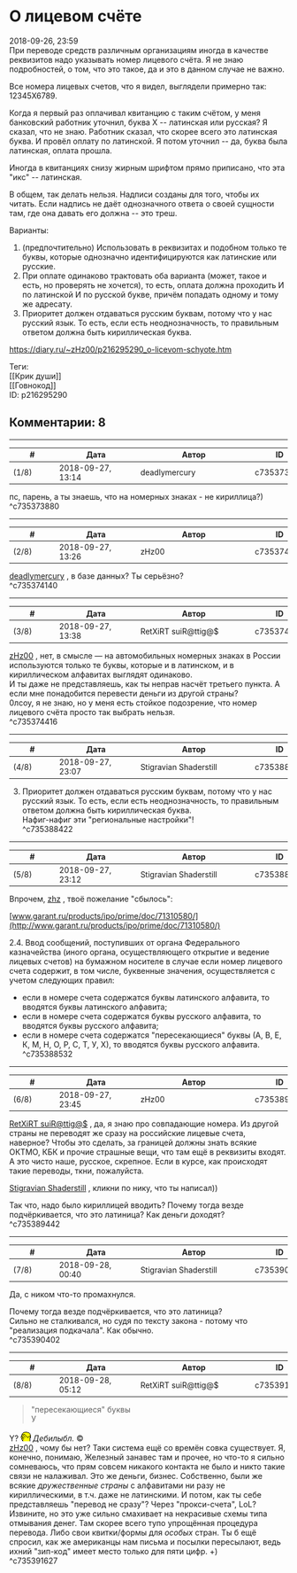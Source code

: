 О лицевом счёте
===============

  
2018-09-26, 23:59  
 При переводе средств различным организациям иногда в качестве реквизитов надо указывать номер лицевого счёта. Я не знаю подробностей, о том, что это такое, да и это в данном случае не важно.   
   
 Все номера лицевых счетов, что я видел, выглядели примерно так: 12345X6789.   
   
 Когда я первый раз оплачивал квитанцию с таким счётом, у меня банковский работник уточнил, буква Х -- латинская или русская? Я сказал, что не знаю. Работник сказал, что скорее всего это латинская буква. И провёл оплату по латинской. Я потом уточнил -- да, буква была латинская, оплата прошла.   
   
 Иногда в квитанциях снизу жирным шрифтом прямо приписано, что эта "икс" -- латинская.   
   
 В общем, так делать нельзя. Надписи созданы для того, чтобы их читать. Если надпись не даёт однозначного ответа о своей сущности там, где она давать его должна -- это треш.   
   
 Варианты:   
 1. (предпочтительно) Использовать в реквизитах и подобном только те буквы, которые однозначно идентифицируются как латинские или русские.   
 2. При оплате одинаково трактовать оба варианта (может, такое и есть, но проверять не хочется), то есть, оплата должна проходить И по латинской И по русской букве, причём попадать одному и тому же адресату.   
 3. Приоритет должен отдаваться русским буквам, потому что у нас русский язык. То есть, если есть неоднозначность, то правильным ответом должна быть кириллическая буква.   
  
<https://diary.ru/~zHz00/p216295290_o-licevom-schyote.htm>  
  
Теги:  
[[Крик души]]  
[[Говнокод]]  
ID: p216295290  


Комментарии: 8
--------------

  


---



|         #         |              Дата              |                     Автор                     |           ID           |
| --- | --- | --- | --- |
| (1/8) | 2018-09-27, 13:14 | deadlymercury | c735373880 |

  
 пс, парень, а ты знаешь, что на номерных знаках - не кириллица?)   
 ^c735373880

---



|         #         |              Дата              |                     Автор                     |           ID           |
| --- | --- | --- | --- |
| (2/8) | 2018-09-27, 13:26 | zHz00 | c735374140 |

  
  [deadlymercury](http://crazysupp.diary.ru "Записки безумного саппорта")  , в базе данных? Ты серьёзно?   
 ^c735374140

---



|         #         |              Дата              |                     Автор                     |           ID           |
| --- | --- | --- | --- |
| (3/8) | 2018-09-27, 13:38 | RetXiRT suiR@ttig@$ | c735374416 |

  
   [zHz00](https://zHz00.diary.ru "Untitled")  , нет, в смысле — на автомобильных номерных знаках в России используются только те буквы, которые и в латинском, и в кириллическом алфавитах выглядят одинаково.   
 И ты даже не представляешь, как ты неправ насчёт третьего пункта. А если мне понадобится перевести деньги из другой страны?   
 0лсоу, я не знаю, но у меня есть стойкое подозрение, что номер лицевого счёта просто так выбрать нельзя.    
 ^c735374416

---



|         #         |              Дата              |                     Автор                     |           ID           |
| --- | --- | --- | --- |
| (4/8) | 2018-09-27, 23:07 | Stigravian Shaderstill | c735388422 |

  
  3. Приоритет должен отдаваться русским буквам, потому что у нас русский язык. То есть, если есть неоднозначность, то правильным ответом должна быть кириллическая буква.    
 Нафиг-нафиг эти "региональные настройки"!   
 ^c735388422

---



|         #         |              Дата              |                     Автор                     |           ID           |
| --- | --- | --- | --- |
| (5/8) | 2018-09-27, 23:12 | Stigravian Shaderstill | c735388532 |

  
 Впрочем,   [zhz](http://zhekusya.diary.ru "дневник: ")  , твоё пожелание "сбылось":   
   
  [www.garant.ru/products/ipo/prime/doc/71310580/](http://www.garant.ru/products/ipo/prime/doc/71310580/)    
   
 2.4. Ввод сообщений, поступивших от органа Федерального казначейства (иного органа, осуществляющего открытие и ведение лицевых счетов) на бумажном носителе в случае если номер лицевого счета содержит, в том числе, буквенные значения, осуществляется с учетом следующих правил:   
 - если в номере счета содержатся буквы латинского алфавита, то вводятся буквы латинского алфавита;   
 - если в номере счета содержатся буквы русского алфавита, то вводятся буквы русского алфавита;   
 - если в номере счета содержатся "пересекающиеся" буквы (А, В, Е, К, М, Н, О, Р, С, Т, У, Х), то вводятся буквы русского алфавита.   
 ^c735388532

---



|         #         |              Дата              |                     Автор                     |           ID           |
| --- | --- | --- | --- |
| (6/8) | 2018-09-27, 23:45 | zHz00 | c735389442 |

  
  [RetXiRT suiR@ttig@$](http://Hellspawn.diary.ru "Горчичник")  , да, я знаю про совпадающие номера. Из другой страны не переводят же сразу на российские лицевые счета, наверное? Чтобы это сделать, за границей должны знать всякие ОКТМО, КБК и прочие страшные вещи, что там ещё в реквизиты входят. А это чисто наше, русское, скрепное. Если в курсе, как происходят такие переводы, ткни, пожалуйста.   
   
  [Stigravian Shaderstill](http://stigravian.diary.ru "Science, Death, Rock-n-Roll")  , кликни по нику, что ты написал))   
   
 Так что, надо было кириллицей вводить? Почему тогда везде подчёркивается, что это латиница? Как деньги доходят?   
 ^c735389442

---



|         #         |              Дата              |                     Автор                     |           ID           |
| --- | --- | --- | --- |
| (7/8) | 2018-09-28, 00:40 | Stigravian Shaderstill | c735390402 |

  
  Да, с ником что-то промахнулся.    
   
  Почему тогда везде подчёркивается, что это латиница?    
 Сильно не сталкивался, но судя по тексту закона - потому что "реализация подкачала". Как обычно.   
 ^c735390402

---



|         #         |              Дата              |                     Автор                     |           ID           |
| --- | --- | --- | --- |
| (8/8) | 2018-09-28, 05:12 | RetXiRT suiR@ttig@$ | c735391627 |

  
  
>   "пересекающиеся" буквы   
>  У  

 Y? ![:facepalm:](pics/67280105.gif)  *Дебилыбл.*   ©    
  [zHz00](https://zHz00.diary.ru "Untitled")  , чому бы нет? Таки система ещё со времён совка существует. Я, конечно, понимаю, Железный занавес там и прочее, но что-то я сильно сомневаюсь, что прям совсем никакого контакта не было и никто такие связи не налаживал. Это же деньги, бизнес. Собственно, были же всякие  *дружественные страны*  с алфавитами ни разу не кириллическими, в т.ч. даже не латинскими. И потом, как ты себе представляешь "перевод не сразу"? Через "прокси-счета", LoL? Извините, но это уже сильно смахивает на некрасивые схемы типа отмывания денег. Там скорее всего тупо упрощённая процедура перевода. Либо свои квитки/формы для  *особых*  стран.  Ты б ещё спросил, как же американцы нам письма и посылки пересылают, ведь ихний "зип-код" имеет место только для пяти цифр. +)     
 ^c735391627